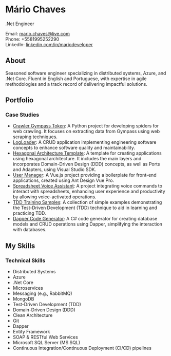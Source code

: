 # Mário Chaves
.Net Engineer

Email: [mario.chaves@live.com](mailto:youremail@example.com)  
Phone: +5581995252290  
LinkedIn: [linkedin.com/in/mariodeveloper](https://www.linkedin.com/in/mariodeveloper)

## About
Seasoned software engineer specializing in distributed systems, Azure, and .Net Core. Fluent in English and Portuguese, with expertise in agile methodologies and a track record of delivering impactful solutions.

## Portfolio
### Case Studies
- [Crawler Gympass Token](https://github.com/mariogit08/crawler-gympass-token): A Python project for developing spiders for web crawling. It focuses on extracting data from Gympass using web scraping techniques.
- [LogLoader](https://github.com/mariogit08/LogLoader): A CRUD application implementing engineering software concepts to enhance software quality and maintainability.
- [Hexagonal Architecture Template](https://github.com/mariogit08/hexagonal-architecture-template): A template for creating applications using hexagonal architecture. It includes the main layers and incorporates Domain-Driven Design (DDD) concepts, as well as Ports and Adapters, using Visual Studio SDK.
- [User Manager](https://github.com/mariogit08/user-manager): A Vue.js project providing a boilerplate for front-end applications, created using Ant Design Vue Pro.
- [Spreadsheet Voice Assistant](https://github.com/mariogit08/spreadsheet-voice-assistant): A project integrating voice commands to interact with spreadsheets, enhancing user experience and productivity by allowing voice-activated operations.
- [TDD Training Samples](https://github.com/mariogit08/TDD_Training_Samples): A collection of simple examples demonstrating the Test-Driven Development (TDD) technique to aid in learning and practicing TDD.
- [Dapper Code Generator](https://github.com/mariogit08/DapperCodeGenerator): A C# code generator for creating database models and CRUD operations using Dapper, simplifying the interaction with databases.


## My Skills
### Technical Skills
- Distributed Systems
- Azure
- .Net Core
- Microservices
- Messaging (e.g., RabbitMQ)
- MongoDB
- Test-Driven Development (TDD)
- Domain-Driven Design (DDD)
- Clean Architecture
- Git
- Dapper
- Entity Framework
- SOAP & RESTful Web Services
- Microsoft SQL Server (MS SQL)
- Continuous Integration/Continuous Deployment (CI/CD) pipelines


